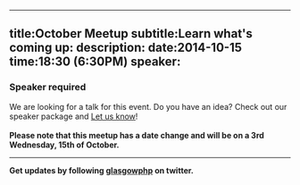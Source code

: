 ----
title:October Meetup
subtitle:Learn what's coming up:
description:
date:2014-10-15
time:18:30 (6:30PM)
speaker:
----
### Speaker required

We are looking for a talk for this event. Do you have an idea?
Check out our speaker package and [Let us know][98]!  
<br/>
**Please note that <span class="notice">this meetup</span> has a date change and <span class="notice">will be on a
3rd Wednesday, 15th of October.**</span>

---

**Get updates by following [glasgowphp][99] on twitter.**


[98]: http://glasgowphp.co.uk/becomeaspeaker
[99]: https://twitter.com/glasgowphp